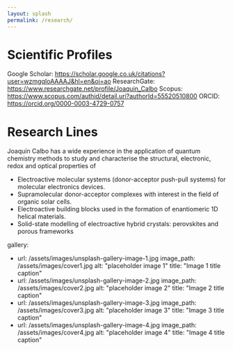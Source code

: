 ```yaml
---
layout: splash
permalink: /research/
---
```


# Scientific Profiles

Google Scholar: https://scholar.google.co.uk/citations?user=wzmgqIoAAAAJ&hl=en&oi=ao
ResearchGate: https://www.researchgate.net/profile/Joaquin_Calbo
Scopus: https://www.scopus.com/authid/detail.uri?authorId=55520510800
ORCID: https://orcid.org/0000-0003-4729-0757

# Research Lines

Joaquín Calbo has a wide experience in the application of quantum chemistry methods to study and characterise the structural, electronic, redox and optical properties of

- Electroactive molecular systems (donor-acceptor push-pull systems) for molecular electronics devices.
- Supramolecular donor-acceptor complexes with interest in the field of organic solar cells.
- Electroactive building blocks used in the formation of enantiomeric 1D helical materials.
- Solid-state modelling of electroactive hybrid crystals: perovskites and porous frameworks

gallery:
  - url: /assets/images/unsplash-gallery-image-1.jpg
    image_path: /assets/images/cover1.jpg
    alt: "placeholder image 1"
    title: "Image 1 title caption"
  - url: /assets/images/unsplash-gallery-image-2.jpg
    image_path: /assets/images/cover2.jpg
    alt: "placeholder image 2"
    title: "Image 2 title caption"
  - url: /assets/images/unsplash-gallery-image-3.jpg
    image_path: /assets/images/cover3.jpg
    alt: "placeholder image 3"
    title: "Image 3 title caption"
  - url: /assets/images/unsplash-gallery-image-4.jpg
    image_path: /assets/images/cover4.jpg
    alt: "placeholder image 4"
    title: "Image 4 title caption"
